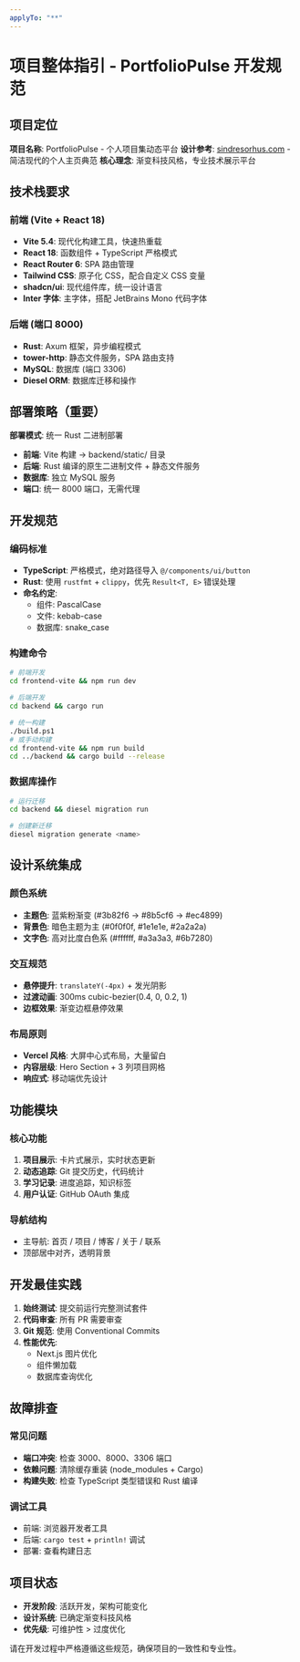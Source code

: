 ```yaml
---
applyTo: "**"
---
```


# 项目整体指引 - PortfolioPulse 开发规范

## 项目定位

**项目名称**: PortfolioPulse - 个人项目集动态平台
**设计参考**: [sindresorhus.com](https://sindresorhus.com) - 简洁现代的个人主页典范
**核心理念**: 渐变科技风格，专业技术展示平台

## 技术栈要求

### 前端 (Vite + React 18)

- **Vite 5.4**: 现代化构建工具，快速热重载
- **React 18**: 函数组件 + TypeScript 严格模式
- **React Router 6**: SPA 路由管理
- **Tailwind CSS**: 原子化 CSS，配合自定义 CSS 变量
- **shadcn/ui**: 现代组件库，统一设计语言
- **Inter 字体**: 主字体，搭配 JetBrains Mono 代码字体

### 后端 (端口 8000)

- **Rust**: Axum 框架，异步编程模式
- **tower-http**: 静态文件服务，SPA 路由支持
- **MySQL**: 数据库 (端口 3306)
- **Diesel ORM**: 数据库迁移和操作

## 部署策略（重要）

**部署模式**: 统一 Rust 二进制部署

- **前端**: Vite 构建 → backend/static/ 目录
- **后端**: Rust 编译的原生二进制文件 + 静态文件服务
- **数据库**: 独立 MySQL 服务
- **端口**: 统一 8000 端口，无需代理

## 开发规范

### 编码标准

- **TypeScript**: 严格模式，绝对路径导入 `@/components/ui/button`
- **Rust**: 使用 `rustfmt` + `clippy`，优先 `Result<T, E>` 错误处理
- **命名约定**:
  - 组件: PascalCase
  - 文件: kebab-case
  - 数据库: snake_case

### 构建命令

```bash
# 前端开发
cd frontend-vite && npm run dev

# 后端开发
cd backend && cargo run

# 统一构建
./build.ps1
# 或手动构建
cd frontend-vite && npm run build
cd ../backend && cargo build --release
```

### 数据库操作

```bash
# 运行迁移
cd backend && diesel migration run

# 创建新迁移
diesel migration generate <name>
```

## 设计系统集成

### 颜色系统

- **主题色**: 蓝紫粉渐变 (#3b82f6 → #8b5cf6 → #ec4899)
- **背景色**: 暗色主题为主 (#0f0f0f, #1e1e1e, #2a2a2a)
- **文字色**: 高对比度白色系 (#ffffff, #a3a3a3, #6b7280)

### 交互规范

- **悬停提升**: `translateY(-4px)` + 发光阴影
- **过渡动画**: 300ms cubic-bezier(0.4, 0, 0.2, 1)
- **边框效果**: 渐变边框悬停效果

### 布局原则

- **Vercel 风格**: 大屏中心式布局，大量留白
- **内容层级**: Hero Section + 3 列项目网格
- **响应式**: 移动端优先设计

## 功能模块

### 核心功能

1. **项目展示**: 卡片式展示，实时状态更新
2. **动态追踪**: Git 提交历史，代码统计
3. **学习记录**: 进度追踪，知识标签
4. **用户认证**: GitHub OAuth 集成

### 导航结构

- 主导航: 首页 / 项目 / 博客 / 关于 / 联系
- 顶部居中对齐，透明背景

## 开发最佳实践

1. **始终测试**: 提交前运行完整测试套件
2. **代码审查**: 所有 PR 需要审查
3. **Git 规范**: 使用 Conventional Commits
4. **性能优先**:
   - Next.js 图片优化
   - 组件懒加载
   - 数据库查询优化

## 故障排查

### 常见问题

- **端口冲突**: 检查 3000、8000、3306 端口
- **依赖问题**: 清除缓存重装 (node_modules + Cargo)
- **构建失败**: 检查 TypeScript 类型错误和 Rust 编译

### 调试工具

- 前端: 浏览器开发者工具
- 后端: `cargo test` + `println!` 调试
- 部署: 查看构建日志

## 项目状态

- **开发阶段**: 活跃开发，架构可能变化
- **设计系统**: 已确定渐变科技风格
- **优先级**: 可维护性 > 过度优化

请在开发过程中严格遵循这些规范，确保项目的一致性和专业性。
